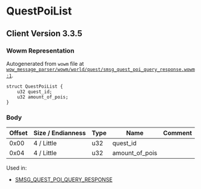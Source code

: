# QuestPoiList

## Client Version 3.3.5

### Wowm Representation

Autogenerated from `wowm` file at [`wow_message_parser/wowm/world/quest/smsg_quest_poi_query_response.wowm:1`](https://github.com/gtker/wow_messages/tree/main/wow_message_parser/wowm/world/quest/smsg_quest_poi_query_response.wowm#L1).
```rust,ignore
struct QuestPoiList {
    u32 quest_id;
    u32 amount_of_pois;
}
```
### Body

| Offset | Size / Endianness | Type | Name | Comment |
| ------ | ----------------- | ---- | ---- | ------- |
| 0x00 | 4 / Little | u32 | quest_id |  |
| 0x04 | 4 / Little | u32 | amount_of_pois |  |


Used in:
* [SMSG_QUEST_POI_QUERY_RESPONSE](smsg_quest_poi_query_response.md)

